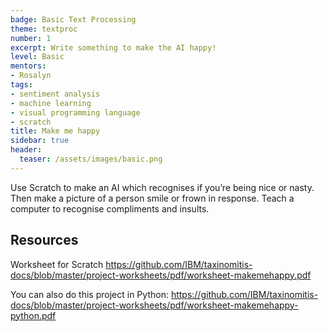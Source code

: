 ```yaml
---
badge: Basic Text Processing
theme: textproc
number: 1
excerpt: Write something to make the AI happy!
level: Basic
mentors:
- Rosalyn
tags:
- sentiment analysis
- machine learning
- visual programming language
- scratch
title: Make me happy
sidebar: true
header:
  teaser: /assets/images/basic.png
---
```

Use Scratch to make an AI which recognises if you’re being nice or nasty. Then make a picture of a person smile or frown in response. Teach a computer to recognise compliments and insults.

## Resources
Worksheet for Scratch <a href="https://github.com/IBM/taxinomitis-docs/blob/master/project-worksheets/pdf/worksheet-makemehappy.pdf" rel="noopener">https://github.com/IBM/taxinomitis-docs/blob/master/project-worksheets/pdf/worksheet-makemehappy.pdf</a>

You can also do this project in Python: <a href="https://github.com/IBM/taxinomitis-docs/blob/master/project-worksheets/pdf/worksheet-makemehappy-python.pdf" rel="noopener">https://github.com/IBM/taxinomitis-docs/blob/master/project-worksheets/pdf/worksheet-makemehappy-python.pdf</a>

